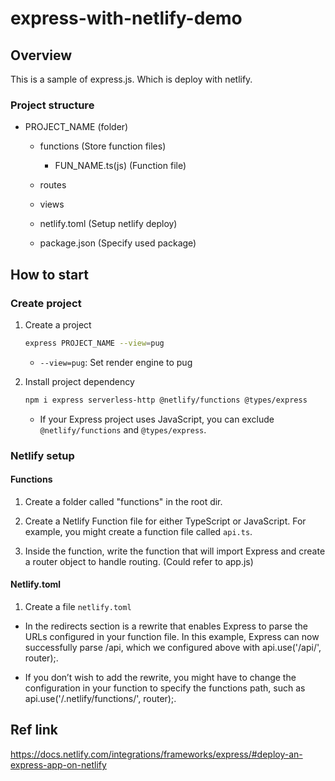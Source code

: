 # express-with-netlify-demo

## Overview

This is a sample of express.js. Which is deploy with netlify.

### Project structure

- PROJECT_NAME (folder)

  - functions (Store function files)

    - FUN_NAME.ts(js) (Function file)

  - routes

  - views

  - netlify.toml (Setup netlify deploy)

  - package.json (Specify used package)

## How to start

### Create project

1. Create a project

    ```sh
    express PROJECT_NAME --view=pug
    ```

    - `--view=pug`: Set render engine to pug

2. Install project dependency

    ```sh
    npm i express serverless-http @netlify/functions @types/express
    ```

    - If your Express project uses JavaScript, you can exclude `@netlify/functions` and `@types/express`.

### Netlify setup

#### Functions

1. Create a folder called "functions" in the root dir.

2. Create a Netlify Function file for either TypeScript or JavaScript. For example, you might create a function file called `api.ts`.

3. Inside the function, write the function that will import Express and create a router object to handle routing. (Could refer to app.js)

#### Netlify.toml

1. Create a file `netlify.toml`

- In the redirects section is a rewrite that enables Express to parse the URLs configured in your function file. In this example, Express can now successfully parse /api, which we configured above with api.use('/api/', router);.

- If you don’t wish to add the rewrite, you might have to change the configuration in your function to specify the functions path, such as api.use('/.netlify/functions/', router);.

## Ref link

<https://docs.netlify.com/integrations/frameworks/express/#deploy-an-express-app-on-netlify>
